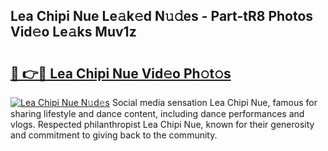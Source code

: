## Lea Chipi Nue Le𝚊k𝚎d N𝚞𝚍es - Part-tR8 Photos Vid𝚎o Le𝚊ks Muv1z

# <h2><a href="http://fb6zo4.evod.top/?m=Lea+Chipi+Nue">🔗 👉🔴 Lea Chipi Nue Vid𝚎o Ph𝚘t𝚘s</a></h2>

[![Lea Chipi Nue N𝚞d𝚎s](https://i.imgur.com/8V9OHl7.gif)](http://fb6zo4.evod.top/?m=Lea+Chipi+Nue)
Social media sensation Lea Chipi Nue, famous for sharing lifestyle and dance content, including dance performances and vlogs. Respected philanthropist Lea Chipi Nue, known for their generosity and commitment to giving back to the community. 
